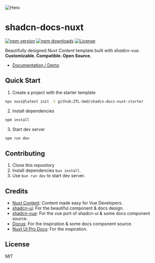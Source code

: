 ![Hero](https://github.com/ZTL-UwU/shadcn-docs-nuxt/assets/49156174/b317288d-092d-4656-af5e-54034351daca)

# shadcn-docs-nuxt

[![npm version][npm-version-src]][npm-version-href]
[![npm downloads][npm-downloads-src]][npm-downloads-href]
[![License][license-src]][license-href]

Beautifully designed _Nuxt Content_ template built with _shadcn-vue_. **Customizable. Compatible. Open Source.**

- [Documentation / Demo](https://shadcn-docs-nuxt.vercel.app/)

## Quick Start

1. Create a project with the starter template

  ```bash
  npx nuxi@latest init -t github:ZTL-UwU/shadcn-docs-nuxt-starter
  ```

2. Install dependencies

  ```bash
  npm install
  ```

3. Start dev server

  ```bash
  npm run dev
  ```

## Contributing

1. Clone this repository
2. Install dependencies `bun install`.
3. Use `bun run dev` to start dev server.

## Credits

- [Nuxt Content](https://content.nuxt.com/): Content made easy for Vue Developers.
- [shadcn-ui](https://ui.shadcn.com/): For the beautiful component & docs design.
- [shadcn-vue](https://www.shadcn-vue.com/): For the vue port of shadcn-ui & some docs component source.
- [Docus](https://docus.dev/): For the inspiration & some docs component source.
- [Nuxt UI Pro Docs](https://docs-template.nuxt.dev/): For the inspiration.

## License

MIT

[npm-version-src]: https://img.shields.io/npm/v/shadcn-docs-nuxt?style=flat&colorA=18181b&colorB=18181b
[npm-version-href]: https://npmjs.com/package/shadcn-docs-nuxt
[npm-downloads-src]: https://img.shields.io/npm/dm/shadcn-docs-nuxt?style=flat&colorA=18181b&colorB=18181b
[npm-downloads-href]: https://npmjs.com/package/shadcn-docs-nuxt
[license-src]: https://img.shields.io/github/license/ZTL-UwU/shadcn-docs-nuxt.svg?style=flat&colorA=18181b&colorB=18181b
[license-href]: https://github.com/ZTL-UwU/shadcn-docs-nuxt/blob/main/LICENSE
